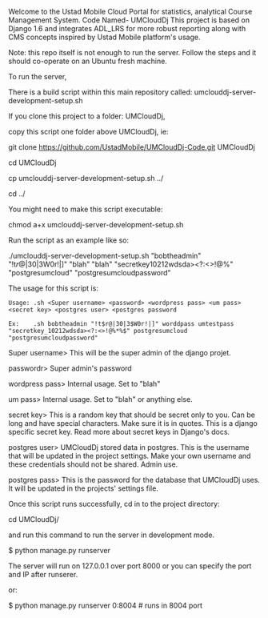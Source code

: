 
Welcome to the Ustad Mobile Cloud Portal for statistics, analytical Course Management System. Code Named- UMCloudDj
This project is based on Django 1.6 and integrates ADL_LRS for more robust reporting along with CMS concepts inspired by Ustad Mobile platform's usage. 


Note: this repo itself is not enough to run the server. Follow the steps and it should co-operate on an Ubuntu fresh machine. 

To run the server, 

There is a build script within this main repository called: umclouddj-server-development-setup.sh  

If you clone this project to a folder: UMCloudDj,

copy this script one folder above UMCloudDj, ie:

git clone https://github.com/UstadMobile/UMCloudDj-Code.git UMCloudDj

cd UMCloudDj

cp umclouddj-server-development-setup.sh ../

cd ../


You might need to make this script executable:

chmod a+x umclouddj-server-development-setup.sh

Run the script as an example like so:

./umclouddj-server-development-setup.sh "bobtheadmin" "!t$r@|30|3$W0r!|]" "blah" "blah" "secretkey10212wdsda><?:<>!@%" "postgresumcloud" "postgresumcloudpassword"


The usage for this script is: 

    Usage: .sh <Super username> <password> <wordpress pass> <um pass> <secret key> <postgres user> <postgres password

    Ex:    .sh bobtheadmin "!t$r@|30|3$W0r!|]" worddpass umtestpass "secretkey_10212wdsda><?:<>!@%*%$" postgresumcloud "postgresumcloudpassword" 


Super username> This will be the super admin of the django projet.

passwordr> Super admin's password

wordpress pass> Internal usage. Set to "blah"

um pass> Internal usage. Set to "blah" or anything else.

secret key> This is a random key that should be secret only to you. Can be long and have special characters. Make sure it is in quotes. This is a django specific secret key. Read more about secret keys in Django's docs.

postgres user> UMCloudDj stored data in postgres. This is the username that will be updated in the project settings. Make your own username and these credentials should not be shared. Admin use.

postgres pass> This is the password for the database that UMCloudDj uses. It will be updated in the projects' settings file. 



Once this script runs successfully, cd in to the project directory:

cd UMCloudDj/

and run this command to run the server in development mode. 


$ python manage.py runserver 

The server will run on 127.0.0.1 over port 8000 or you can specify the port and IP after runserer. 

or:

$ python manage.py runserver 0:8004 # runs in 8004 port



